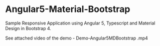 # Angular5-Material-Bootstrap

Sample Responsive Application using Angular 5, Typescript and Material Design in Bootstrap 4. 

See attached video of the demo - Demo-Angular5MDBootstrap .mp4
